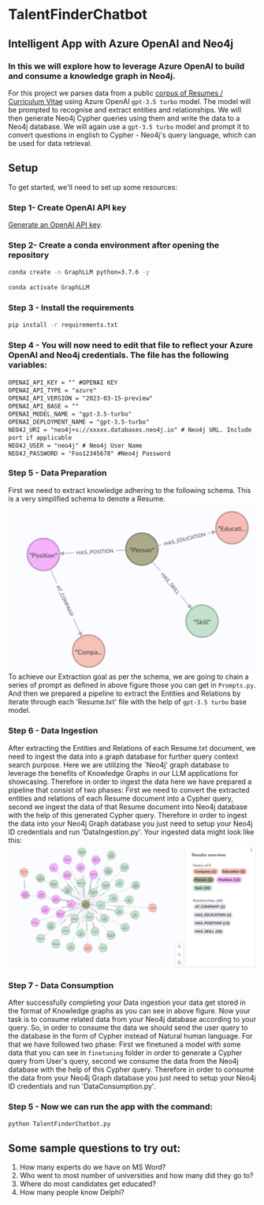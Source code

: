 # TalentFinderChatbot

## Intelligent App with Azure OpenAI and Neo4j

### In this we will explore how to leverage Azure OpenAI to build and consume a knowledge graph in Neo4j.
For this project we parses data from a public [corpus of Resumes / Curriculum Vitae](https://github.com/florex/resume_corpus) using Azure OpenAI `gpt-3.5 turbo` model. The model will be prompted to recognise and extract entities and relationships. We will then generate Neo4j Cypher queries using them and write the data to a Neo4j database.
We will again use a `gpt-3.5 turbo` model and prompt it to convert questions in english to Cypher - Neo4j's query language, which can be used for data retrieval.


## Setup
To get started, we'll need to set up some resources:

### Step 1- Create OpenAI API key
[Generate an OpenAI API key](create_openai_key/README.md).


### Step 2- Create a conda environment after opening the repository

```bash
conda create -n GraphLLM python=3.7.6 -y
```

```bash
conda activate GraphLLM
```


### Step 3 - Install the requirements
```bash
pip install -r requirements.txt
```


### Step 4 - You will now need to edit that file to reflect your Azure OpenAI and Neo4j credentials. The file has the following variables:

    OPENAI_API_KEY = "" #OPENAI KEY
    OPENAI_API_TYPE = "azure"
    OPENAI_API_VERSION = "2023-03-15-preview"
    OPENAI_API_BASE = ""
    OPENAI_MODEL_NAME = "gpt-3.5-turbo"
    OPENAI_DEPLOYMENT_NAME = "gpt-3.5-turbo"
    NEO4J_URI = "neo4j+s://xxxxx.databases.neo4j.io" # Neo4j URL. Include port if applicable
    NEO4J_USER = "neo4j" # Neo4j User Name
    NEO4J_PASSWORD = "Foo12345678" #Neo4j Password



### Step 5 - Data Preparation 
First we need to extract knowledge adhering to the following schema. This is a very simplified schema to denote a Resume.
![schema.png](images/schema.png)
To achieve our Extraction goal as per the schema, we are going to chain a series of prompt as defined in above figure those you can get in `Prompts.py`.
And then we prepared a pipeline to extract the Entities and Relations by iterate through each 'Resume.txt' file with the help of `gpt-3.5 turbo` base model.


### Step 6 - Data Ingestion
After extracting the Entities and Relations of each Resume.txt document, we need to ingest the data into a graph database for further query context search purpose. Here we are utilizing the `Neo4j' graph database to leverage the benefits of Knowledge Graphs in our LLM applications for showcasing. Therefore in order to ingest the data here we have prepared a pipeline that consist of two phases: First we need to convert the extracted entities and relations of each Resume document into a Cypher query, second we ingest the data of that Resume document into Neo4j database with the help of this generated Cypher query. Therefore in order to ingest the data into your Neo4j Graph database you just need to setup your Neo4j ID credentials and run 'DataIngestion.py'. Your ingested data might look like this: 
![ingested_data.png](images/ingested_data.png)


### Step 7 - Data Consumption
After successfully completing your Data ingestion your data get stored in the format of Knowledge graphs as you can see in above figure. Now your task is to consume related data from your Neo4j database according to your query. So, in order to consume the data we should send the user query to the database in the form of Cypher instead of Natural human language. For that we have followed two phase: First we finetuned a model with some data that you can see in `finetuning` folder in order to generate a Cypher query from User's query, second we consume the data from the Neo4j database with the help of this Cypher query. Therefore in order to consume the data from your Neo4j Graph database you just need to setup your Neo4j ID credentials and run 'DataConsumption.py'.


### Step 5 - Now we can run the app with the command:
```
python TalentFinderChatbot.py
```

## Some sample questions to try out:

1. How many experts do we have on MS Word?
2. Who went to most number of universities and how many did they go to?
3. Where do most candidates get educated?
4. How many people know Delphi?
